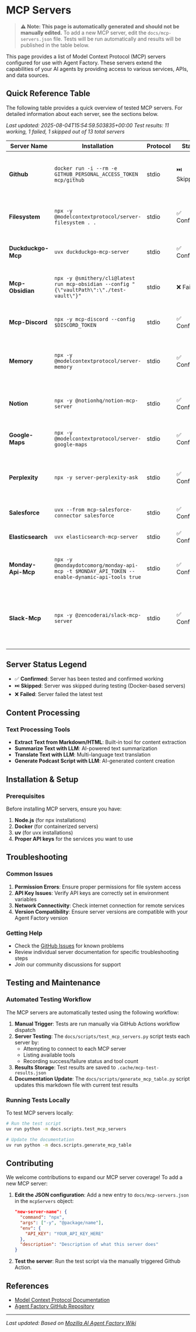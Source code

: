 # MCP Servers

> **⚠️ Note: This page is automatically generated and should not be manually edited.**
> To add a new MCP server, edit the `docs/mcp-servers.json` file. Tests will be run automatically and results will be published in the table below.

This page provides a list of Model Context Protocol (MCP) servers configured for use with Agent Factory. These servers extend the capabilities of your AI agents by providing access to various services, APIs, and data sources.

## Quick Reference Table

The following table provides a quick overview of tested MCP servers. For detailed information about each server, see the sections below.

<!-- MCP_SERVERS_TABLE_START -->

*Last updated: 2025-08-04T15:54:59.503835+00:00*
*Test results: 11 working, 1 failed, 1 skipped out of 13 total servers*

| Server Name | Installation | Protocol | Status | Description |
| --- | --- | --- | --- | --- |
| **Github** | `docker run -i --rm -e GITHUB_PERSONAL_ACCESS_TOKEN mcp/github` | stdio | ⏭️ Skipped | GitHub integration for repository management, issues, and code search |
| **Filesystem** | `npx -y @modelcontextprotocol/server-filesystem . .` | stdio | ✅ Confirmed | Local file system operations and management |
| **Duckduckgo-Mcp** | `uvx duckduckgo-mcp-server` | stdio | ✅ Confirmed | Web search capabilities using DuckDuckGo |
| **Mcp-Obsidian** | `npx -y @smithery/cli@latest run mcp-obsidian --config "{\"vaultPath\":\"./test-vault\"}"` | stdio | ❌ Failed | Obsidian vault integration for note management |
| **Mcp-Discord** | `npx -y mcp-discord --config $DISCORD_TOKEN` | stdio | ✅ Confirmed | Discord messaging and server management |
| **Memory** | `npx -y @modelcontextprotocol/server-memory` | stdio | ✅ Confirmed | Memory management and persistence for MCP servers |
| **Notion** | `npx -y @notionhq/notion-mcp-server` | stdio | ✅ Confirmed | Notion workspace integration for page management |
| **Google-Maps** | `npx -y @modelcontextprotocol/server-google-maps` | stdio | ✅ Confirmed | Google Maps integration for location services |
| **Perplexity** | `npx -y server-perplexity-ask` | stdio | ✅ Confirmed | AI-powered search and information retrieval using Perplexity |
| **Salesforce** | `uvx --from mcp-salesforce-connector salesforce` | stdio | ✅ Confirmed | Salesforce CRM integration |
| **Elasticsearch** | `uvx elasticsearch-mcp-server` | stdio | ✅ Confirmed | Elasticsearch search and analytics |
| **Monday-Api-Mcp** | `npx -y @mondaydotcomorg/monday-api-mcp -t $MONDAY_API_TOKEN --enable-dynamic-api-tools true` | stdio | ✅ Confirmed | Monday.com integration with dynamic API tools enabled |
| **Slack-Mcp** | `npx -y @zencoderai/slack-mcp-server` | stdio | ✅ Confirmed | Slack workspace integration for channel, message, reaction and user management |
<!-- MCP_SERVERS_TABLE_END -->

## Server Status Legend

- ✅ **Confirmed**: Server has been tested and confirmed working
- ⏭️ **Skipped**: Server was skipped during testing (Docker-based servers)
- ❌ **Failed**: Server failed the latest test

## Content Processing

### Text Processing Tools
- **Extract Text from Markdown/HTML**: Built-in tool for content extraction
- **Summarize Text with LLM**: AI-powered text summarization
- **Translate Text with LLM**: Multi-language text translation
- **Generate Podcast Script with LLM**: AI-generated content creation

## Installation & Setup

### Prerequisites

Before installing MCP servers, ensure you have:

1. **Node.js** (for npx installations)
2. **Docker** (for containerized servers)
3. **uv** (for uvx installations)
4. **Proper API keys** for the services you want to use

## Troubleshooting

### Common Issues

1. **Permission Errors**: Ensure proper permissions for file system access
2. **API Key Issues**: Verify API keys are correctly set in environment variables
3. **Network Connectivity**: Check internet connection for remote services
4. **Version Compatibility**: Ensure server versions are compatible with your Agent Factory version

### Getting Help

- Check the [GitHub Issues](https://github.com/mozilla-ai/agent-factory/issues) for known problems
- Review individual server documentation for specific troubleshooting steps
- Join our community discussions for support

## Testing and Maintenance

### Automated Testing Workflow

The MCP servers are automatically tested using the following workflow:

1. **Manual Trigger**: Tests are run manually via GitHub Actions workflow dispatch
2. **Server Testing**: The `docs/scripts/test_mcp_servers.py` script tests each server by:
   - Attempting to connect to each MCP server
   - Listing available tools
   - Recording success/failure status and tool count
3. **Results Storage**: Test results are saved to `.cache/mcp-test-results.json`
4. **Documentation Update**: The `docs/scripts/generate_mcp_table.py` script updates this markdown file with current test results

### Running Tests Locally

To test MCP servers locally:

```bash
# Run the test script
uv run python -m docs.scripts.test_mcp_servers

# Update the documentation
uv run python -m docs.scripts.generate_mcp_table
```

## Contributing

We welcome contributions to expand our MCP server coverage! To add a new MCP server:

1. **Edit the JSON configuration**: Add a new entry to `docs/mcp-servers.json` in the `mcpServers` object:
   ```json
   "new-server-name": {
     "command": "npx",
     "args": ["-y", "@package/name"],
     "env": {
       "API_KEY": "YOUR_API_KEY_HERE"
     },
     "description": "Description of what this server does"
   }
   ```

2. **Test the server**: Run the test script via the manually triggered Github Action.

## References

- [Model Context Protocol Documentation](https://modelcontextprotocol.io/)
- [Agent Factory GitHub Repository](https://github.com/mozilla-ai/agent-factory)

---

*Last updated: Based on [Mozilla AI Agent Factory Wiki](https://github.com/mozilla-ai/agent-factory/wiki/MCP-servers-under-test)*
